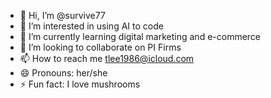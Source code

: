 - 👋 Hi, I’m @survive77
- 👀 I’m interested in using AI to code
- 🌱 I’m currently learning digital marketing and e-commerce
- 💞️ I’m looking to collaborate on PI Firms
- 📫 How to reach me tlee1986@icloud.com
- 😄 Pronouns: her/she
- ⚡ Fun fact: I love mushrooms 

<!---
survive77/survive77 is a ✨ special ✨ repository because its `README.md` (this file) appears on your GitHub profile.
You can click the Preview link to take a look at your changes.
--->
